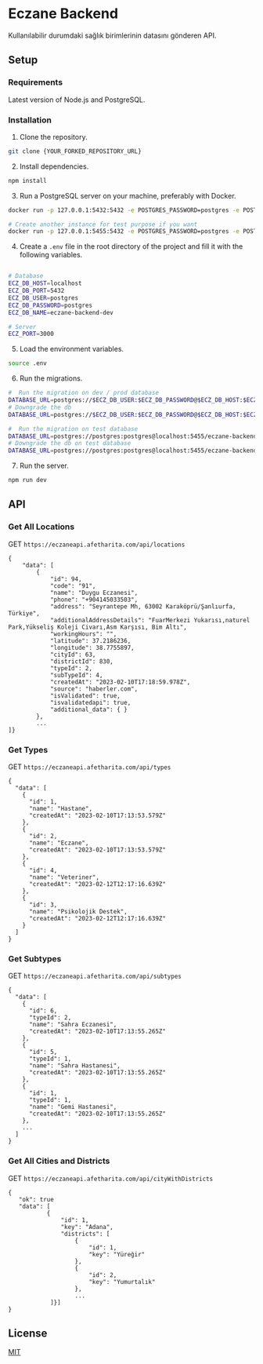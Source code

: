 # Eczane Backend

Kullanılabilir durumdaki sağlık birimlerinin datasını gönderen API.

## Setup

### Requirements

Latest version of Node.js and PostgreSQL.

### Installation

1. Clone the repository.

```bash
git clone {YOUR_FORKED_REPOSITORY_URL}
```

2. Install dependencies.

```bash
npm install
```

3. Run a PostgreSQL server on your machine, preferably with Docker.

```bash
docker run -p 127.0.0.1:5432:5432 -e POSTGRES_PASSWORD=postgres -e POSTGRES_DB=eczane-backend-dev -e POSTGRES_USER=postgres -e POSTGRES_ROOT_PASSWORD=postgres -d postgres

# Create another instance for test purpose if you want
docker run -p 127.0.0.1:5455:5432 -e POSTGRES_PASSWORD=postgres -e POSTGRES_DB=eczane-backend-test -e POSTGRES_USER=postgres -e POSTGRES_ROOT_PASSWORD=postgres -d postgres

```

4. Create a `.env` file in the root directory of the project and fill it with the following variables.

```bash

# Database
ECZ_DB_HOST=localhost
ECZ_DB_PORT=5432
ECZ_DB_USER=postgres
ECZ_DB_PASSWORD=postgres
ECZ_DB_NAME=eczane-backend-dev

# Server
ECZ_PORT=3000

```

5. Load the environment variables.

```bash
source .env
```

6. Run the migrations.

```bash
#  Run the migration on dev / prod database
DATABASE_URL=postgres://$ECZ_DB_USER:$ECZ_DB_PASSWORD@$ECZ_DB_HOST:$ECZ_DB_PORT/$ECZ_DB_NAME npm run migrate up
# Downgrade the db
DATABASE_URL=postgres://$ECZ_DB_USER:$ECZ_DB_PASSWORD@$ECZ_DB_HOST:$ECZ_DB_PORT/$ECZ_DB_NAME npm run migrate down

#  Run the migration on test database
DATABASE_URL=postgres://postgres:postgres@localhost:5455/eczane-backend-test npm run migrate up
# Downgrade the db on test database
DATABASE_URL=postgres://postgres:postgres@localhost:5455/eczane-backend-test npm run migrate down
```

7. Run the server.

```bash
npm run dev
```

## API

### Get All Locations

GET `https://eczaneapi.afetharita.com/api/locations`

```
{
    "data": [
        {
            "id": 94,
            "code": "91",
            "name": "Duygu Eczanesi",
            "phone": "+904145033503",
            "address": "Seyrantepe Mh, 63002 Karaköprü/Şanlıurfa, Türkiye",
            "additionalAddressDetails": "FuarMerkezi Yukarısı,naturel Park,Yükseliş Koleji Civarı,Asm Karşısı, Bim Altı",
            "workingHours": "",
            "latitude": 37.2186236,
            "longitude": 38.7755897,
            "cityId": 63,
            "districtId": 830,
            "typeId": 2,
            "subTypeId": 4,
            "createdAt": "2023-02-10T17:18:59.978Z",
            "source": "haberler.com",
            "isValidated": true,
            "isvalidatedapi": true,
            "additional_data": { }
        },
        ...
]}
```

### Get Types

GET `https://eczaneapi.afetharita.com/api/types`

```
{
  "data": [
    {
      "id": 1,
      "name": "Hastane",
      "createdAt": "2023-02-10T17:13:53.579Z"
    },
    {
      "id": 2,
      "name": "Eczane",
      "createdAt": "2023-02-10T17:13:53.579Z"
    },
    {
      "id": 4,
      "name": "Veteriner",
      "createdAt": "2023-02-12T12:17:16.639Z"
    },
    {
      "id": 3,
      "name": "Psikolojik Destek",
      "createdAt": "2023-02-12T12:17:16.639Z"
    }
  ]
}
```

### Get Subtypes

GET `https://eczaneapi.afetharita.com/api/subtypes`

```
{
  "data": [
    {
      "id": 6,
      "typeId": 2,
      "name": "Sahra Eczanesi",
      "createdAt": "2023-02-10T17:13:55.265Z"
    },
    {
      "id": 5,
      "typeId": 1,
      "name": "Sahra Hastanesi",
      "createdAt": "2023-02-10T17:13:55.265Z"
    },
    {
      "id": 1,
      "typeId": 1,
      "name": "Gemi Hastanesi",
      "createdAt": "2023-02-10T17:13:55.265Z"
    },
    ...
  ]
}
```

### Get All Cities and Districts

GET `https://eczaneapi.afetharita.com/api/cityWithDistricts`

```
{
   "ok": true
   "data": [
           {
               "id": 1,
               "key": "Adana",
               "districts": [
                   {
                       "id": 1,
                       "key": "Yüreğir"
                   },
                   {
                       "id": 2,
                       "key": "Yumurtalık"
                   },
                   ...
            ]}]
}
```

## License

[MIT](https://choosealicense.com/licenses/mit/)
